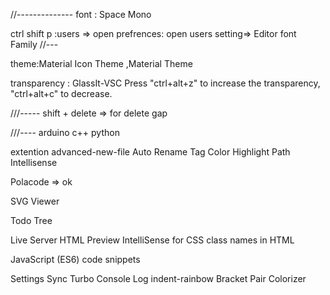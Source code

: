 
//--------------
font  :   Space Mono

ctrl shift p :users  => open prefrences: open users setting=>
Editor font Family
//---


theme:Material Icon Theme  ,Material Theme
 

transparency : GlassIt-VSC
Press "ctrl+alt+z" to increase the transparency, "ctrl+alt+c" to decrease.

///-----
shift +  delete => for delete gap

///----
arduino 
c++
python

extention
advanced-new-file
Auto Rename Tag
Color Highlight
Path Intellisense

Polacode => ok
 
SVG Viewer

Todo Tree

Live Server
HTML Preview
IntelliSense for CSS class names in HTML
 

JavaScript (ES6) code snippets


Settings Sync
Turbo Console Log
indent-rainbow
Bracket Pair Colorizer






